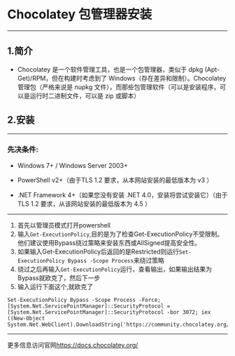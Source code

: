 # Chocolatey 包管理器安装  
***

## 1.简介  
* Chocolatey 是一个软件管理工具，也是一个包管理器，类似于 dpkg (Apt-Get)/RPM，但在构建时考虑到了 Windows（存在差异和限制）。Chocolatey 管理包（严格来说是 nupkg 文件），而那些包管理软件（可以是安装程序，可以是运行时二进制文件，可以是 zip 或脚本）  

## 2.安装  
***
### 先决条件:  

* Windows 7+ / Windows Server 2003+  

* PowerShell v2+（由于TLS 1.2 要求，从本网站安装的最低版本为 v3 ）  

* .NET Framework 4+（如果您没有安装 .NET 4.0，安装将尝试安装它）（由于TLS 1.2 要求，从该网站安装的最低版本为  4.5 ）  

***
1. 首先以管理员模式打开powershell 
2. 输入`Get-ExecutionPolicy`,目的是为了检查Get-ExecutionPolicy不受限制。他们建议使用Bypass绕过策略来安装东西或AllSigned提高安全性。
3. 如果输入Get-ExecutionPolicy后返回的是Restricted则运行`Set-ExecutionPolicy Bypass -Scope Process`来绕过策略
4. 绕过之后再输入`Get-ExecutionPolicy`运行，查看输出，如果输出结果为Bypass就欧克了，然后下一步
5. 输入运行下面这个,就欧克了  
```
Set-ExecutionPolicy Bypass -Scope Process -Force; [System.Net.ServicePointManager]::SecurityProtocol = [System.Net.ServicePointManager]::SecurityProtocol -bor 3072; iex ((New-Object System.Net.WebClient).DownloadString('https://community.chocolatey.org/install.ps1'))
```
***
更多信息访问官网<https://docs.chocolatey.org/>

